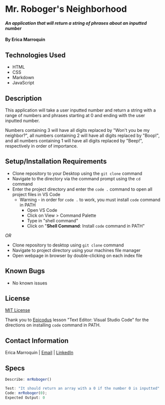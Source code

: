 # Mr. Roboger's Neighborhood

#### _An application that will return a string of phrases about an inputted number_

#### By Erica Marroquin

## Technologies Used

* HTML
* CSS
* Markdown
* JavaScript

## Description

This application will take a user inputted number and return a string with a range of numbers and phrases starting at 0 and ending with the user inputted number. 

Numbers containing 3 will have all digits replaced by "Won't you be my neighbor?", all numbers containing 2 will have all digits replaced by "Boop!", and all numbers containing 1 will have all digits replaced by "Beep!", respectively in order of importance. 

## Setup/Installation Requirements

* Clone repository to your Desktop using the `git clone` command
* Navigate to the directory via the command prompt using the `cd` command
* Enter the project directory and enter the `code .` command to open all project files in VS Code
  * Warning - in order for `code .` to work, you must install `code` command in PATH
    * Open VS Code
    * Click on View > Command Palette
    * Type in "shell command"
    * Click on "__Shell Command__: Install `code` command in PATH"

_OR_

* Clone repository to desktop using `git clone` command
* Navigate to project directory using your machines file manager
* Open webpage in browser by double-clicking on each index file


## Known Bugs

* No known issues

## License

[MIT License](https://opensource.org/licenses/MIT)

Thank you to  [Epicodus](https://www.epicodus.com/) lesson "Text Editor: Visual Studio Code" for the directions on installing `code` command in PATH. 

## Contact Information

Erica Marroquin | [Email](mailto:ericamarroquin03@gmail.com) | [LinkedIn](https://www.linkedin.com/in/erica-marroquin/)

## Specs

```javascript
Describe: mrRoboger()

Test: "It should return an array with a 0 if the number 0 is inputted"
Code: mrRoboger(0);
Expected Output: 0
```